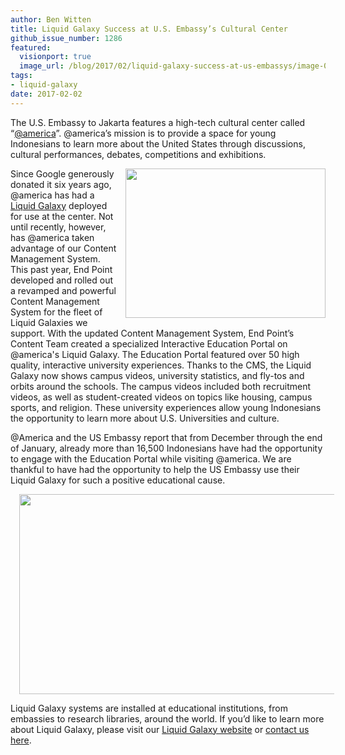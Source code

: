 ```yaml
---
author: Ben Witten
title: Liquid Galaxy Success at U.S. Embassy’s Cultural Center
github_issue_number: 1286
featured:
  visionport: true
  image_url: /blog/2017/02/liquid-galaxy-success-at-us-embassys/image-0-big.png
tags:
- liquid-galaxy
date: 2017-02-02
---
```


The U.S. Embassy to Jakarta features a high-tech cultural center called “[@america](http://www.atamerica.or.id/)”. @america’s mission is to provide a space for young Indonesians to learn more about the United States through discussions, cultural performances, debates, competitions and exhibitions.

<div class="separator" style="clear: both; text-align: center;"><a href="/blog/2017/02/liquid-galaxy-success-at-us-embassys/image-0-big.png" imageanchor="1" style="clear: right; float: right; margin-bottom: 1em; margin-left: 1em;"><img border="0" height="239" src="/blog/2017/02/liquid-galaxy-success-at-us-embassys/image-0.png" width="320"/></a></div>

Since Google generously donated it six years ago, @america has had a [Liquid Galaxy](https://liquidgalaxy.endpoint.com/) deployed for use at the center. Not until recently, however, has @america taken advantage of our Content Management System. This past year, End Point developed and rolled out a revamped and powerful Content Management System for the fleet of Liquid Galaxies we support. With the updated Content Management System, End Point’s Content Team created a specialized Interactive Education Portal on @america's Liquid Galaxy. The Education Portal featured over 50 high quality, interactive university experiences. Thanks to the CMS, the Liquid Galaxy now shows campus videos, university statistics, and fly-tos and orbits around the schools. The campus videos included both recruitment videos,  as well as student-created videos on topics like housing, campus sports, and religion. These university experiences allow young Indonesians the opportunity to learn more about U.S. Universities and culture.

@America and the US Embassy report that from December through the end of January, already more than 16,500 Indonesians have had the opportunity to engage with the Education Portal while visiting @america. We are thankful to have had the opportunity to help the US Embassy use their Liquid Galaxy for such a positive educational cause.

<div class="separator" style="clear: both; text-align: center;"><a href="/blog/2017/02/liquid-galaxy-success-at-us-embassys/image-1-big.jpeg" imageanchor="1" style="margin-left: 1em; margin-right: 1em;"><img border="0" height="320" src="/blog/2017/02/liquid-galaxy-success-at-us-embassys/image-1.jpeg" width="640"/></a></div>

Liquid Galaxy systems are installed at educational institutions, from embassies to research libraries, around the world. If you’d like to learn more about Liquid Galaxy, please visit our [Liquid Galaxy website](https://liquidgalaxy.endpoint.com/) or [contact us here](https://liquidgalaxy.endpoint.com/#contact).
